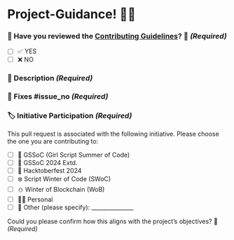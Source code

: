 # Project-Guidance! 🎊🎈

### 🎉 Have you reviewed the [Contributing Guidelines](https://github.com/Kushal997-das/Project-Guidance/blob/main/CONTRIBUTING.md)? 🤔 *(Required)*

<!-- Please check the boxes that apply by replacing `[ ]` with `[x]`. -->
- [ ] ✅ YES
- [ ] ❌ NO

### 📝 Description *(Required)*

<!-- Please provide a brief description of your changes here. -->

### 🔧 Fixes #issue_no *(Required)*

<!-- Replace issue_no with the relevant issue number that this PR addresses -->

### 🏷️ Initiative Participation *(Required)*

This pull request is associated with the following initiative. Please choose the one you are contributing to:

<!-- Please check the boxes that apply by replacing `[ ]` with `[x]`. -->

- [ ] 🌸 GSSoC (Girl Script Summer of Code)
- [ ] 🌼 GSSoC 2024 Extd.
- [ ] 🍂 Hacktoberfest 2024
- [ ] ❄️ Script Winter of Code (SWoC)
- [ ] ⛄ Winter of Blockchain (WoB)
- [ ] 🙋‍♂️ Personal
- [ ] 📌 Other (please specify): _______________

Could you please confirm how this aligns with the project’s objectives? 🤝 *(Required)*
